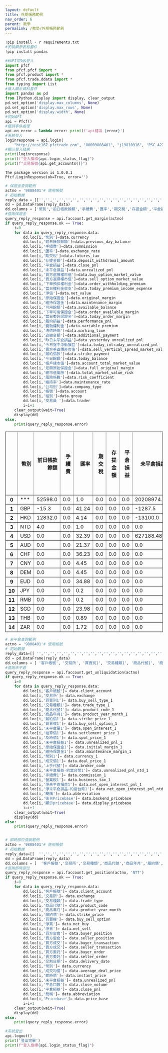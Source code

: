 ```yaml
---
layout: default
title: 外期帳務範例
nav_order: 6
parent: 教學
permalink: /教學/外期帳務範例
--- 
```


```python
!pip install - r requirements.txt
#安裝顯示表格套件
!pip install pandas
```


```python
##API初始&登入
import pfcf
from pfcf.pfcf import *
from pfcf.product import *
from pfcf.trade.ddata import *
from typing import List
#匯入顯示資料套件
import pandas as pd 
from IPython.display import display, clear_output
pd.set_option('display.max_columns', None)
pd.set_option('display.max_rows', None)
pd.set_option('display.width', None)
#初始API
api = Pfcf()
#錯誤事件處理
api.on_error = lambda error: print(f'api錯誤 {error}')
#系統登入
loginresponse = api.login(
    "http://test167.pfctrade.com", "80009808401", "j19810916", 'PSC_A226097195_20250310.pfx', '12345678')#url,帳號,密碼,憑證檔名,憑證密碼
#顯示登入結果
print(loginresponse) 
print(f"登入旗標{api.login_status_flag}")
print(f"交易帳號{api.get_accounts()}") 
```

    The package version is 1.0.0.1
    Pfcf.LoginResponse(ok=True, error='')
    


```python
# 保證金查詢範例
actno = '9808401'# 使用帳號
# 初始數據
reply_data = [['','','','','','','','','','','','','','','','','','','','','','','','','','','','','','','','','','','','']]
dd = pd.DataFrame(reply_data)
dd.columns = ['幣別','前日帳款餘額','手續費','匯率','期交稅','存提金額','平倉損益','未平倉損益','買方選擇權市值','賣方選擇權市值','下單預扣權利金','當日權利金收支','淨值','原始保證金','維持保證金','可用餘額','下單可用保證金','當日委託保證金','履約損益','變動權利金','洗價時間','追繳金額','昨日未平倉損益','今日盤中浮動損益','賣方垂直價差市值','履約價款','今日餘額','帳戶總市值','足額原始保證金','總市值風險','風險係數','維持率','公司別','帳號','組別','交易員']
#查詢保證金
query_reply_response = api.faccount.get_margin(actno)
if query_reply_response.ok == True:
    i=0
    for data in query_reply_response.data:   
        dd.loc[i,'幣別']=data.currency
        dd.loc[i,'前日帳款餘額']=data.previous_day_balance
        dd.loc[i,'手續費']=data.commission
        dd.loc[i,'匯率']=data.exchange_rate
        dd.loc[i,'期交稅']=data.futures_tax
        dd.loc[i,'存提金額']=data.deposit_withdrawal_amount
        dd.loc[i,'平倉損益']=data.close_pnl
        dd.loc[i,'未平倉損益']=data.unrealized_pnl
        dd.loc[i,'買方選擇權市值']=data.buy_option_market_value
        dd.loc[i,'賣方選擇權市值']=data.sell_option_market_value
        dd.loc[i,'下單預扣權利金']=data.order_withholding_premium
        dd.loc[i,'當日權利金收支']=data.today_premium_income_expense
        dd.loc[i,'淨值']=data.net_value
        dd.loc[i,'原始保證金']=data.original_margin
        dd.loc[i,'維持保證金']=data.maintenance_margin
        dd.loc[i,'可用餘額']=data.available_balance
        dd.loc[i,'下單可用保證金']=data.order_available_margin
        dd.loc[i,'當日委託保證金']=data.today_order_margin
        dd.loc[i,'履約損益']=data.performance_pnl
        dd.loc[i,'變動權利金']=data.variable_premium
        dd.loc[i,'洗價時間']=data.marking_time
        dd.loc[i,'追繳金額']=data.additional_payment
        dd.loc[i,'昨日未平倉損益']=data.yesterday_unrealized_pnl
        dd.loc[i,'今日盤中浮動損益']=data.today_intraday_unrealized_pnl
        dd.loc[i,'賣方垂直價差市值']=data.sell_vertical_spread_market_value
        dd.loc[i,'履約價款']=data.strike_payment
        dd.loc[i,'今日餘額']=data.today_balance
        dd.loc[i,'帳戶總市值']=data.account_total_market_value
        dd.loc[i,'足額原始保證金']=data.full_original_margin
        dd.loc[i,'總市值風險']=data.total_market_value_risk
        dd.loc[i,'風險係數']=data.risk_coefficient
        dd.loc[i,'維持率']=data.maintenance_rate
        dd.loc[i,'公司別']=data.company_type
        dd.loc[i,'帳號']=data.account
        dd.loc[i,'組別']=data.group
        dd.loc[i,'交易員 ']=data.trader 
        i=i+1 
    clear_output(wait=True)
    display(dd)
else:
    print(query_reply_response.error)

```


<div>
<style scoped>
    .dataframe tbody tr th:only-of-type {
        vertical-align: middle;
    }

    .dataframe tbody tr th {
        vertical-align: top;
    }

    .dataframe thead th {
        text-align: right;
    }
</style>
<table border="1" class="dataframe">
  <thead>
    <tr style="text-align: right;">
      <th></th>
      <th>幣別</th>
      <th>前日帳款餘額</th>
      <th>手續費</th>
      <th>匯率</th>
      <th>期交稅</th>
      <th>存提金額</th>
      <th>平倉損益</th>
      <th>未平倉損益</th>
      <th>買方選擇權市值</th>
      <th>賣方選擇權市值</th>
      <th>下單預扣權利金</th>
      <th>當日權利金收支</th>
      <th>淨值</th>
      <th>原始保證金</th>
      <th>維持保證金</th>
      <th>可用餘額</th>
      <th>下單可用保證金</th>
      <th>當日委託保證金</th>
      <th>履約損益</th>
      <th>變動權利金</th>
      <th>洗價時間</th>
      <th>追繳金額</th>
      <th>昨日未平倉損益</th>
      <th>今日盤中浮動損益</th>
      <th>賣方垂直價差市值</th>
      <th>履約價款</th>
      <th>今日餘額</th>
      <th>帳戶總市值</th>
      <th>足額原始保證金</th>
      <th>總市值風險</th>
      <th>風險係數</th>
      <th>維持率</th>
      <th>公司別</th>
      <th>帳號</th>
      <th>組別</th>
      <th>交易員</th>
      <th>交易員</th>
    </tr>
  </thead>
  <tbody>
    <tr>
      <th>0</th>
      <td>***</td>
      <td>52598.0</td>
      <td>0.0</td>
      <td>1.0</td>
      <td>0.0</td>
      <td>0.0</td>
      <td>0.0</td>
      <td>20208974.0</td>
      <td>0.0</td>
      <td>0.0</td>
      <td>0.0</td>
      <td>0.0</td>
      <td>20261572.0</td>
      <td>145954289.0</td>
      <td>132328122.0</td>
      <td>-145901691.0</td>
      <td>0.0</td>
      <td>0.0</td>
      <td>0.0</td>
      <td>0.0</td>
      <td>000000</td>
      <td>-125692717.0</td>
      <td>0.0</td>
      <td>20208974.0</td>
      <td>0.0</td>
      <td>0.0</td>
      <td>52598.0</td>
      <td>20261572.0</td>
      <td>145954289.0</td>
      <td>13.88</td>
      <td>13.88</td>
      <td>15.31</td>
      <td>F008000</td>
      <td>9808401</td>
      <td></td>
      <td></td>
      <td></td>
    </tr>
    <tr>
      <th>1</th>
      <td>GBP</td>
      <td>-15.3</td>
      <td>0.0</td>
      <td>41.24</td>
      <td>0.0</td>
      <td>0.0</td>
      <td>0.0</td>
      <td>-1287.5</td>
      <td>0.0</td>
      <td>0.0</td>
      <td>0.0</td>
      <td>0.0</td>
      <td>-1302.8</td>
      <td>2640.0</td>
      <td>2400.0</td>
      <td>-3942.8</td>
      <td>0.0</td>
      <td>0.0</td>
      <td>0.0</td>
      <td>0.0</td>
      <td>094743</td>
      <td>-3942.8</td>
      <td>0.0</td>
      <td>-1287.5</td>
      <td>0.0</td>
      <td>0.0</td>
      <td>-15.3</td>
      <td>-1302.8</td>
      <td>2640.0</td>
      <td>-49.35</td>
      <td>-49.35</td>
      <td>-54.28</td>
      <td>F008000</td>
      <td>9808401</td>
      <td></td>
      <td>NaN</td>
      <td></td>
    </tr>
    <tr>
      <th>2</th>
      <td>HKD</td>
      <td>12832.0</td>
      <td>0.0</td>
      <td>4.14</td>
      <td>0.0</td>
      <td>0.0</td>
      <td>0.0</td>
      <td>-13100.0</td>
      <td>0.0</td>
      <td>0.0</td>
      <td>0.0</td>
      <td>0.0</td>
      <td>-268.0</td>
      <td>192850.0</td>
      <td>154280.0</td>
      <td>-193118.0</td>
      <td>0.0</td>
      <td>0.0</td>
      <td>0.0</td>
      <td>0.0</td>
      <td>140909</td>
      <td>-193118.0</td>
      <td>0.0</td>
      <td>-13100.0</td>
      <td>0.0</td>
      <td>0.0</td>
      <td>12832.0</td>
      <td>-268.0</td>
      <td>192850.0</td>
      <td>-0.14</td>
      <td>-0.14</td>
      <td>-0.17</td>
      <td>F008000</td>
      <td>9808401</td>
      <td></td>
      <td>NaN</td>
      <td></td>
    </tr>
    <tr>
      <th>3</th>
      <td>NTD</td>
      <td>4.0</td>
      <td>0.0</td>
      <td>1.0</td>
      <td>0.0</td>
      <td>0.0</td>
      <td>0.0</td>
      <td>0.0</td>
      <td>0.0</td>
      <td>0.0</td>
      <td>0.0</td>
      <td>0.0</td>
      <td>4.0</td>
      <td>0.0</td>
      <td>0.0</td>
      <td>4.0</td>
      <td>0.0</td>
      <td>0.0</td>
      <td>0.0</td>
      <td>0.0</td>
      <td>000000</td>
      <td>4.0</td>
      <td>0.0</td>
      <td>0.0</td>
      <td>0.0</td>
      <td>0.0</td>
      <td>4.0</td>
      <td>4.0</td>
      <td>0.0</td>
      <td>9999.99</td>
      <td>9999.99</td>
      <td>0.0</td>
      <td>F008000</td>
      <td>9808401</td>
      <td></td>
      <td>NaN</td>
      <td></td>
    </tr>
    <tr>
      <th>4</th>
      <td>USD</td>
      <td>0.0</td>
      <td>0.0</td>
      <td>32.39</td>
      <td>0.0</td>
      <td>0.0</td>
      <td>0.0</td>
      <td>627188.48</td>
      <td>0.0</td>
      <td>0.0</td>
      <td>0.0</td>
      <td>0.0</td>
      <td>627188.48</td>
      <td>4477699.0</td>
      <td>4062290.0</td>
      <td>-4477699.0</td>
      <td>0.0</td>
      <td>0.0</td>
      <td>0.0</td>
      <td>0.0</td>
      <td>140909</td>
      <td>-3850510.52</td>
      <td>0.0</td>
      <td>627188.48</td>
      <td>0.0</td>
      <td>0.0</td>
      <td>0.0</td>
      <td>627188.48</td>
      <td>4477699.0</td>
      <td>14.01</td>
      <td>14.01</td>
      <td>15.44</td>
      <td>F008000</td>
      <td>9808401</td>
      <td></td>
      <td>NaN</td>
      <td></td>
    </tr>
    <tr>
      <th>5</th>
      <td>AUD</td>
      <td>0.0</td>
      <td>0.0</td>
      <td>21.37</td>
      <td>0.0</td>
      <td>0.0</td>
      <td>0.0</td>
      <td>0.0</td>
      <td>0.0</td>
      <td>0.0</td>
      <td>0.0</td>
      <td>0.0</td>
      <td>0.0</td>
      <td>0.0</td>
      <td>0.0</td>
      <td>0.0</td>
      <td>0.0</td>
      <td>0.0</td>
      <td>0.0</td>
      <td>0.0</td>
      <td>000000</td>
      <td>0.0</td>
      <td>0.0</td>
      <td>0.0</td>
      <td>0.0</td>
      <td>0.0</td>
      <td>0.0</td>
      <td>0.0</td>
      <td>0.0</td>
      <td>0.0</td>
      <td>0.0</td>
      <td>0.0</td>
      <td>F008000</td>
      <td>9808401</td>
      <td></td>
      <td>NaN</td>
      <td></td>
    </tr>
    <tr>
      <th>6</th>
      <td>CHF</td>
      <td>0.0</td>
      <td>0.0</td>
      <td>36.23</td>
      <td>0.0</td>
      <td>0.0</td>
      <td>0.0</td>
      <td>0.0</td>
      <td>0.0</td>
      <td>0.0</td>
      <td>0.0</td>
      <td>0.0</td>
      <td>0.0</td>
      <td>0.0</td>
      <td>0.0</td>
      <td>0.0</td>
      <td>0.0</td>
      <td>0.0</td>
      <td>0.0</td>
      <td>0.0</td>
      <td>000000</td>
      <td>0.0</td>
      <td>0.0</td>
      <td>0.0</td>
      <td>0.0</td>
      <td>0.0</td>
      <td>0.0</td>
      <td>0.0</td>
      <td>0.0</td>
      <td>0.0</td>
      <td>0.0</td>
      <td>0.0</td>
      <td>F008000</td>
      <td>9808401</td>
      <td></td>
      <td>NaN</td>
      <td></td>
    </tr>
    <tr>
      <th>7</th>
      <td>CNY</td>
      <td>0.0</td>
      <td>0.0</td>
      <td>4.45</td>
      <td>0.0</td>
      <td>0.0</td>
      <td>0.0</td>
      <td>0.0</td>
      <td>0.0</td>
      <td>0.0</td>
      <td>0.0</td>
      <td>0.0</td>
      <td>0.0</td>
      <td>0.0</td>
      <td>0.0</td>
      <td>0.0</td>
      <td>0.0</td>
      <td>0.0</td>
      <td>0.0</td>
      <td>0.0</td>
      <td>000000</td>
      <td>0.0</td>
      <td>0.0</td>
      <td>0.0</td>
      <td>0.0</td>
      <td>0.0</td>
      <td>0.0</td>
      <td>0.0</td>
      <td>0.0</td>
      <td>0.0</td>
      <td>0.0</td>
      <td>0.0</td>
      <td>F008000</td>
      <td>9808401</td>
      <td></td>
      <td>NaN</td>
      <td></td>
    </tr>
    <tr>
      <th>8</th>
      <td>DEM</td>
      <td>0.0</td>
      <td>0.0</td>
      <td>4.45</td>
      <td>0.0</td>
      <td>0.0</td>
      <td>0.0</td>
      <td>0.0</td>
      <td>0.0</td>
      <td>0.0</td>
      <td>0.0</td>
      <td>0.0</td>
      <td>0.0</td>
      <td>0.0</td>
      <td>0.0</td>
      <td>0.0</td>
      <td>0.0</td>
      <td>0.0</td>
      <td>0.0</td>
      <td>0.0</td>
      <td>000000</td>
      <td>0.0</td>
      <td>0.0</td>
      <td>0.0</td>
      <td>0.0</td>
      <td>0.0</td>
      <td>0.0</td>
      <td>0.0</td>
      <td>0.0</td>
      <td>0.0</td>
      <td>0.0</td>
      <td>0.0</td>
      <td>F008000</td>
      <td>9808401</td>
      <td></td>
      <td>NaN</td>
      <td></td>
    </tr>
    <tr>
      <th>9</th>
      <td>EUD</td>
      <td>0.0</td>
      <td>0.0</td>
      <td>34.88</td>
      <td>0.0</td>
      <td>0.0</td>
      <td>0.0</td>
      <td>0.0</td>
      <td>0.0</td>
      <td>0.0</td>
      <td>0.0</td>
      <td>0.0</td>
      <td>0.0</td>
      <td>0.0</td>
      <td>0.0</td>
      <td>0.0</td>
      <td>0.0</td>
      <td>0.0</td>
      <td>0.0</td>
      <td>0.0</td>
      <td>000000</td>
      <td>0.0</td>
      <td>0.0</td>
      <td>0.0</td>
      <td>0.0</td>
      <td>0.0</td>
      <td>0.0</td>
      <td>0.0</td>
      <td>0.0</td>
      <td>0.0</td>
      <td>0.0</td>
      <td>0.0</td>
      <td>F008000</td>
      <td>9808401</td>
      <td></td>
      <td>NaN</td>
      <td></td>
    </tr>
    <tr>
      <th>10</th>
      <td>JPY</td>
      <td>0.0</td>
      <td>0.0</td>
      <td>0.2</td>
      <td>0.0</td>
      <td>0.0</td>
      <td>0.0</td>
      <td>0.0</td>
      <td>0.0</td>
      <td>0.0</td>
      <td>0.0</td>
      <td>0.0</td>
      <td>0.0</td>
      <td>0.0</td>
      <td>0.0</td>
      <td>0.0</td>
      <td>0.0</td>
      <td>0.0</td>
      <td>0.0</td>
      <td>0.0</td>
      <td>000000</td>
      <td>0.0</td>
      <td>0.0</td>
      <td>0.0</td>
      <td>0.0</td>
      <td>0.0</td>
      <td>0.0</td>
      <td>0.0</td>
      <td>0.0</td>
      <td>0.0</td>
      <td>0.0</td>
      <td>0.0</td>
      <td>F008000</td>
      <td>9808401</td>
      <td></td>
      <td>NaN</td>
      <td></td>
    </tr>
    <tr>
      <th>11</th>
      <td>RMB</td>
      <td>0.0</td>
      <td>0.0</td>
      <td>0.2</td>
      <td>0.0</td>
      <td>0.0</td>
      <td>0.0</td>
      <td>0.0</td>
      <td>0.0</td>
      <td>0.0</td>
      <td>0.0</td>
      <td>0.0</td>
      <td>0.0</td>
      <td>0.0</td>
      <td>0.0</td>
      <td>0.0</td>
      <td>0.0</td>
      <td>0.0</td>
      <td>0.0</td>
      <td>0.0</td>
      <td>000000</td>
      <td>0.0</td>
      <td>0.0</td>
      <td>0.0</td>
      <td>0.0</td>
      <td>0.0</td>
      <td>0.0</td>
      <td>0.0</td>
      <td>0.0</td>
      <td>0.0</td>
      <td>0.0</td>
      <td>0.0</td>
      <td>F008000</td>
      <td>9808401</td>
      <td></td>
      <td>NaN</td>
      <td></td>
    </tr>
    <tr>
      <th>12</th>
      <td>SGD</td>
      <td>0.0</td>
      <td>0.0</td>
      <td>23.98</td>
      <td>0.0</td>
      <td>0.0</td>
      <td>0.0</td>
      <td>0.0</td>
      <td>0.0</td>
      <td>0.0</td>
      <td>0.0</td>
      <td>0.0</td>
      <td>0.0</td>
      <td>0.0</td>
      <td>0.0</td>
      <td>0.0</td>
      <td>0.0</td>
      <td>0.0</td>
      <td>0.0</td>
      <td>0.0</td>
      <td>000000</td>
      <td>0.0</td>
      <td>0.0</td>
      <td>0.0</td>
      <td>0.0</td>
      <td>0.0</td>
      <td>0.0</td>
      <td>0.0</td>
      <td>0.0</td>
      <td>0.0</td>
      <td>0.0</td>
      <td>0.0</td>
      <td>F008000</td>
      <td>9808401</td>
      <td></td>
      <td>NaN</td>
      <td></td>
    </tr>
    <tr>
      <th>13</th>
      <td>THB</td>
      <td>0.0</td>
      <td>0.0</td>
      <td>0.89</td>
      <td>0.0</td>
      <td>0.0</td>
      <td>0.0</td>
      <td>0.0</td>
      <td>0.0</td>
      <td>0.0</td>
      <td>0.0</td>
      <td>0.0</td>
      <td>0.0</td>
      <td>0.0</td>
      <td>0.0</td>
      <td>0.0</td>
      <td>0.0</td>
      <td>0.0</td>
      <td>0.0</td>
      <td>0.0</td>
      <td>000000</td>
      <td>0.0</td>
      <td>0.0</td>
      <td>0.0</td>
      <td>0.0</td>
      <td>0.0</td>
      <td>0.0</td>
      <td>0.0</td>
      <td>0.0</td>
      <td>0.0</td>
      <td>0.0</td>
      <td>0.0</td>
      <td>F008000</td>
      <td>9808401</td>
      <td></td>
      <td>NaN</td>
      <td></td>
    </tr>
    <tr>
      <th>14</th>
      <td>ZAR</td>
      <td>0.0</td>
      <td>0.0</td>
      <td>1.72</td>
      <td>0.0</td>
      <td>0.0</td>
      <td>0.0</td>
      <td>0.0</td>
      <td>0.0</td>
      <td>0.0</td>
      <td>0.0</td>
      <td>0.0</td>
      <td>0.0</td>
      <td>0.0</td>
      <td>0.0</td>
      <td>0.0</td>
      <td>0.0</td>
      <td>0.0</td>
      <td>0.0</td>
      <td>0.0</td>
      <td>000000</td>
      <td>0.0</td>
      <td>0.0</td>
      <td>0.0</td>
      <td>0.0</td>
      <td>0.0</td>
      <td>0.0</td>
      <td>0.0</td>
      <td>0.0</td>
      <td>0.0</td>
      <td>0.0</td>
      <td>0.0</td>
      <td>F008000</td>
      <td>9808401</td>
      <td></td>
      <td>NaN</td>
      <td></td>
    </tr>
  </tbody>
</table>
</div>



```python
# 未平倉查詢範例
actno = '9808401'# 使用帳號
# 初始數據
reply_data=[[ '','','','','','','','','','','','','','','','','','','','','','','','','']]
dd = pd.DataFrame(reply_data)
dd.columns = [ '客戶帳號', '交易所', '買賣別1', '交易種類1', '商品代號1', '商品年月1', '履約價1', '買賣權1', '未平倉量1', '結算價1', '及時價1', '未平倉損益1', '原始保證金1', '維持保證金1', '幣別1', '成交價1', '上手代號', '未平倉損益-約當台幣1', '手續費1', '營業稅1', '淨未平倉損益1', '淨未平倉損益-約當台幣1', '簡稱', '後台Pricebase', '顯示pricebase']
#查詢未平倉
query_reply_response = api.faccount.get_unliquidation(actno)
if query_reply_response.ok == True:
    i=0
    for data in query_reply_response.data:   
        dd.loc[i,'客戶帳號']= data.client_account
        dd.loc[i,'交易所']= data.exchange
        dd.loc[i,'買賣別1']= data.buy_sell_type_1
        dd.loc[i,'交易種類1']= data.trade_type_1
        dd.loc[i,'商品代號1']= data.product_code_1
        dd.loc[i,'商品年月1']= data.product_year_month_1
        dd.loc[i,'履約價1']= data.strike_price_1
        dd.loc[i,'買賣權1']= data.buy_sell_option_1
        dd.loc[i,'未平倉量1']= data.open_interest_1
        dd.loc[i,'結算價1']= data.settlement_price_1
        dd.loc[i,'及時價1']= data.spot_price_1
        dd.loc[i,'未平倉損益1']= data.unrealized_pnl_1
        dd.loc[i,'原始保證金1']= data.initial_margin_1
        dd.loc[i,'維持保證金1']= data.maintenance_margin_1
        dd.loc[i,'幣別1']= data.currency_1
        dd.loc[i,'成交價1']= data.deal_price_1
        dd.loc[i,'上手代號']= data.broker_code
        dd.loc[i,'未平倉損益-約當台幣1']= data.unrealized_pnl_ntd_1
        dd.loc[i,'手續費1']= data.commission_1
        dd.loc[i,'營業稅1']= data.business_tax_1
        dd.loc[i,'淨未平倉損益1']= data.net_open_interest_pnl_1
        dd.loc[i,'淨未平倉損益-約當台幣1']= data.net_open_interest_pnl_ntd_1 
        dd.loc[i,'簡稱']= data.abbreviation
        dd.loc[i,'後台Pricebase']= data.backend_pricebase
        dd.loc[i,'顯示pricebase']= data.display_pricebase
        i=i+1  
    clear_output(wait=True)
    display(dd)
else:
    print(query_reply_response.error) 



```


```python
# 即時部位查詢範例
actno = '9808401'# 使用帳號
# 初始數據
reply_data=[[  '','','','','','','','','','','','','','','','','','','','','','','','']]
dd = pd.DataFrame(reply_data)
dd.columns = [  '客戶帳號','交易所','交易種類','商品代號','商品年月','履約價','買賣權','淨買','淨賣','買方留倉','賣方留倉','買方成交','賣方成交','買方委託','賣方委託','交割日期','幣別','成交均價','即時價','未平倉損益','平倉口數','平倉損益','簡稱','Pricebase']
#查詢即時部位
query_reply_response = api.faccount.get_position(actno, 'NTT')
if query_reply_response.ok == True:
    i=0
    for data in query_reply_response.data:    
        dd.loc[i,'客戶帳號']= data.client_account
        dd.loc[i,'交易所']= data.exchange
        dd.loc[i,'交易種類']= data.trade_type
        dd.loc[i,'商品代號']= data.product_code
        dd.loc[i,'商品年月']= data.product_year_month
        dd.loc[i,'履約價']= data.strike_price
        dd.loc[i,'買賣權']= data.buy_sell_option
        dd.loc[i,'淨買']= data.net_buy
        dd.loc[i,'淨賣']= data.net_sell
        dd.loc[i,'買方留倉']= data.buyer_position
        dd.loc[i,'賣方留倉']= data.seller_position
        dd.loc[i,'買方成交']= data.buyer_transaction
        dd.loc[i,'賣方成交']= data.seller_transaction
        dd.loc[i,'買方委託']= data.buyer_order
        dd.loc[i,'賣方委託']= data.seller_order
        dd.loc[i,'交割日期']= data.delivery_date
        dd.loc[i,'幣別']= data.currency
        dd.loc[i,'成交均價']= data.average_deal_price
        dd.loc[i,'即時價']= data.instant_price
        dd.loc[i,'未平倉損益']= data.unrealized_pnl
        dd.loc[i,'平倉口數']= data.close_volume
        dd.loc[i,'平倉損益']= data.close_pnl 
        dd.loc[i,'簡稱']= data.abbreviation
        dd.loc[i,'Pricebase']= data.price_base 
        i=i+1  
    clear_output(wait=True)
    display(dd)
else:
    print(query_reply_response.error) 


```


```python
#系統登出
api.logout()
print('登出完畢')
print(f"登入旗標{api.login_status_flag}")


```
